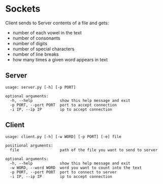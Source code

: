 # Sockets

Client sends to Server contents of a file and gets:
* number of each vowel in the text
* number of consonants
* number of digits
* number of special characters
* number of line breaks
* how many times a given word appears in text


## Server
```
usage: server.py [-h] [-p PORT]

optional arguments:
  -h, --help            show this help message and exit
  -p PORT, --port PORT  port to accept connection
  -i IP, --ip IP        ip to accept connection
```

## Client
```
usage: client.py [-h] [-w WORD] [-p PORT] [-e] file

positional arguments:
  file                  path of the file you want to send to server

optional arguments:
  -h, --help            show this help message and exit
  -w WORD, --word WORD  word you want to count into the text
  -p PORT, --port PORT  port to connect to server
  -i IP, --ip IP        ip to accept connection
```
